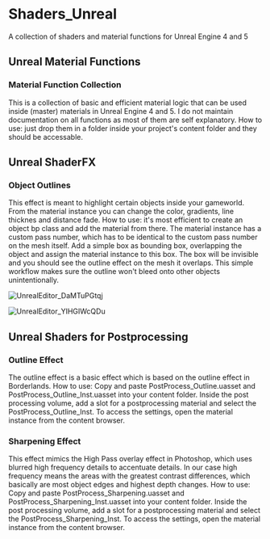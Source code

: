 # Shaders_Unreal
 A collection of shaders and material functions for Unreal Engine 4 and 5

 ## Unreal Material Functions
 ### Material Function Collection
 This is a collection of basic and efficient material logic that can be used inside (master) materials in Unreal Engine 4 and 5. I do not maintain documentation on all functions as most of them are self explanatory. How to use: just drop them in a folder inside your project's content folder and they should be accessable.

 ## Unreal ShaderFX
 ### Object Outlines
 This effect is meant to highlight certain objects inside your gameworld. From the material instance you can change the color, gradients, line thicknes and distance fade.
 How to use: it's most efficient to create an object bp class and add the material from there. The material instance has a custom pass number, which has to be identical to the custom pass number on the mesh itself. Add a simple box as bounding box, overlapping the object and assign the material instance to this box. The box will be invisible and you should see the outline effect on the mesh it overlaps. This simple workflow makes sure the outline won't bleed onto other objects unintentionally.

![UnrealEditor_DaMTuPGtqj](https://github.com/bwvanlith/Shaders_Unreal/assets/47045108/c5a61455-f2c9-415e-a726-56f60808ff4d)

![UnrealEditor_YIHGIWcQDu](https://github.com/bwvanlith/Shaders_Unreal/assets/47045108/b0ca285a-c971-49c4-b4a9-f5219bdac0e9)

 ## Unreal Shaders for Postprocessing
 ### Outline Effect
 The outline effect is a basic effect which is based on the outline effect in Borderlands.
 How to use: Copy and paste PostProcess_Outline.uasset and PostProcess_Outline_Inst.uasset into your content folder. Inside the post processing volume, add a slot for a postprocessing material and select the PostProcess_Outline_Inst. To access the settings, open the material instance from the content browser.

 ### Sharpening Effect
 This effect mimics the High Pass overlay effect in Photoshop, which uses blurred high frequency details to accentuate details. In our case high frequency means the areas with the greatest contrast differences, which basically are most object edges and highest depth changes.
 How to use: Copy and paste PostProcess_Sharpening.uasset and PostProcess_Sharpening_Inst.uasset into your content folder. Inside the post processing volume, add a slot for a postprocessing material and select the PostProcess_Sharpening_Inst. To access the settings, open the material instance from the content browser.
